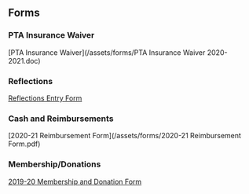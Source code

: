 ## Forms

### PTA Insurance Waiver

[PTA Insurance Waiver](/assets/forms/PTA Insurance Waiver 2020-2021.doc)

### Reflections
[Reflections Entry Form](/assets/forms/Reflections_19-20_StudentPacket_Blue_Hills.docx.pdf)

### Cash and Reimbursements

[2020-21 Reimbursement Form](/assets/forms/2020-21 Reimbursement Form.pdf)

### Membership/Donations

[2019-20 Membership and Donation Form](/assets/forms/2018-2019%20Membership%20Form.doc)



